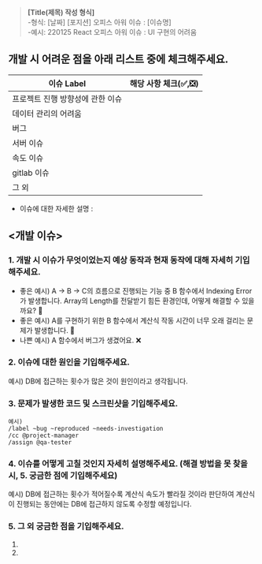 > **[Title(제목) 작성 형식]** <Br> -형식: [날짜] [포지션] 오피스 아워 이슈 : [이슈명]<Br> -예시: 220125 React 오피스 아워 이슈 : UI 구현의 어려움<Br>

## 개발 시 어려운 점을 아래 리스트 중에 체크해주세요.

| 이슈 Label                       | 해당 사항 체크(✅,❎) |
| -------------------------------- | --------------------- |
| 프로젝트 진행 방향성에 관한 이슈 |                       |
| 데이터 관리의 어려움             |                       |
| 버그                             |                       |
| 서버 이슈                        |                       |
| 속도 이슈                        |                       |
| gitlab 이슈                      |                       |
| 그 외                            |                       |

- 이슈에 대한 자세한 설명 :

## <개발 이슈>

### 1. 개발 시 이슈가 무엇이었는지 예상 동작과 현재 동작에 대해 자세히 기입해주세요.

- 좋은 예시) A → B → C의 흐름으로 진행되는 기능 중 B 함수에서 Indexing Error가 발생합니다. Array의 Length를 전달받기 힘든 환경인데, 어떻게 해결할 수 있을까요? 💯
- 좋은 예시) A를 구현하기 위한 B 함수에서 계산식 작동 시간이 너무 오래 걸리는 문제가 발생합니다. 💯
- 나쁜 예시) A 함수에서 버그가 생겼어요. ❌

### 2. 이슈에 대한 원인을 기입해주세요.

예시) DB에 접근하는 횟수가 많은 것이 원인이라고 생각됩니다.

### 3. 문제가 발생한 코드 및 스크린샷을 기입해주세요.

```
예시)
/label ~bug ~reproduced ~needs-investigation
/cc @project-manager
/assign @qa-tester
```

### 4. 이슈를 어떻게 고칠 것인지 자세히 설명해주세요. (해결 방법을 못 찾을 시, 5. 궁금한 점에 기입해주세요)

예시) DB에 접근하는 횟수가 적어질수록 계산식 속도가 빨라질 것이라 판단하여 계산식이 진행되는 동안에는 DB에 접근하지 않도록 수정할 예정입니다.

### 5. 그 외 궁금한 점을 기입해주세요.

1.
2.
